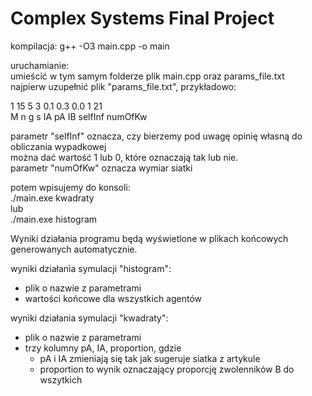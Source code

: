 # Complex Systems Final Project
kompilacja:
g++ -O3 main.cpp -o main

uruchamianie:\
umieścić w tym samym folderze plik main.cpp oraz params_file.txt\
najpierw uzupełnić plik "params_file.txt", przykładowo:

1 15 5 3 0.1 0.3 0.0 1 21\
M n g s IA pA IB selfInf numOfKw

parametr "selfInf" oznacza, czy bierzemy pod uwagę opinię własną do obliczania wypadkowej\
można dać wartość 1 lub 0, które oznaczają tak lub nie.\
parametr "numOfKw" oznacza wymiar siatki

potem wpisujemy do konsoli:\
./main.exe kwadraty\
lub\
./main.exe histogram

Wyniki działania programu będą wyświetlone w plikach końcowych generowanych automatycznie.

wyniki działania symulacji "histogram":
- plik o nazwie z parametrami
- wartości końcowe dla wszystkich agentów

wyniki działania symulacji "kwadraty":
- plik o nazwie z parametrami
- trzy kolumny pA, IA, proportion, gdzie
    - pA i IA zmieniają się tak jak sugeruje siatka z artykule
    - proportion to wynik oznaczający proporcję zwolenników B do wszytkich